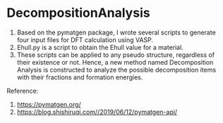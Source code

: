 # DecompositionAnalysis
1. Based on the pymatgen package, I wrote several scripts to generate four input files for DFT calculation using VASP.
2. Ehull.py is a script to obtain the Ehull value for a material. 
3. These scripts can be applied to any pseudo structure, regardless of their existence or not. Hence, a new method named Decomposition Analysis is constructed to analyze the possible decomposition items with their fractions and formation energies.

Reference:
1. https://pymatgen.org/
2. https://blog.shishiruqi.com//2019/06/12/pymatgen-api/
